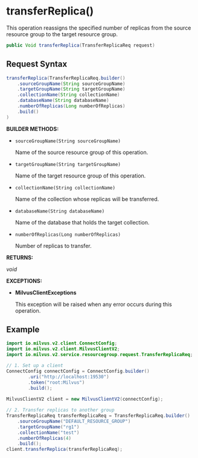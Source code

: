 # transferReplica()

This operation reassigns the specified number of replicas from the source resource group to the target resource group.

```java
public Void transferReplica(TransferReplicaReq request)
```

## Request Syntax

```java
transferReplica(TransferReplicaReq.builder()
    .sourceGroupName(String sourceGroupName)
    .targetGroupName(String targetGroupName)
    .collectionName(String collectionName)
    .databaseName(String databaseName)
    .numberOfReplicas(Long numberOfReplicas)
    .build()
)
```

**BUILDER METHODS:**

- `sourceGroupName(String sourceGroupName)`

    Name of the source resource group of this operation.

- `targetGroupName(String targetGroupName)`

    Name of the target resource group of this operation.

- `collectionName(String collectionName)`

    Name of the collection whose replicas will be transferred.

- `databaseName(String databaseName)`

    Name of the database that holds the target collection.

- `numberOfReplicas(Long numberOfReplicas)`

    Number of replicas to transfer.

**RETURNS:**

*void*

**EXCEPTIONS:**

- **MilvusClientExceptions**

    This exception will be raised when any error occurs during this operation.

## Example

```java
import io.milvus.v2.client.ConnectConfig;
import io.milvus.v2.client.MilvusClientV2;
import io.milvus.v2.service.resourcegroup.request.TransferReplicaReq;

// 1. Set up a client
ConnectConfig connectConfig = ConnectConfig.builder()
        .uri("http://localhost:19530")
        .token("root:Milvus")
        .build();
        
MilvusClientV2 client = new MilvusClientV2(connectConfig);

// 2. Transfer replicas to another group
TransferReplicaReq transferReplicaReq = TransferReplicaReq.builder()
    .sourceGroupName("DEFAULT_RESOURCE_GROUP")
    .targetGroupName("rg1")
    .collectionName("test")
    .numberOfReplicas(4)
    .build();
client.transferReplica(transferReplicaReq);
```

